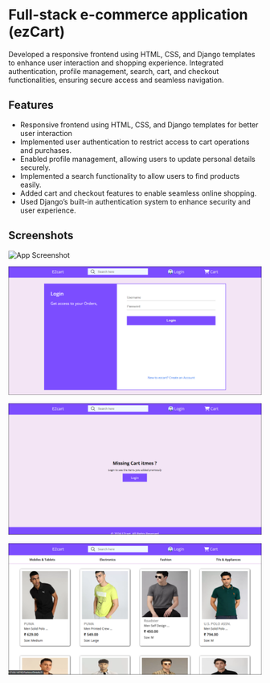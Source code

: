 #  Full-stack e-commerce application (ezCart)
Developed a responsive frontend using HTML, CSS, and Django templates to enhance user interaction and shopping experience. Integrated authentication, profile management, search, cart, and checkout functionalities, ensuring secure access and seamless navigation.

## Features
- Responsive frontend using HTML, CSS, and Django templates for better user interaction
- Implemented user authentication to restrict access to cart operations and purchases.
- Enabled profile management, allowing users to update personal details securely.
- Implemented a search functionality to allow users to find products easily.
- Added cart and checkout features to enable seamless online shopping.
- Used Django’s built-in authentication system to enhance security and user experience.

## Screenshots

![App Screenshot](https://s3.ap-south-1.amazonaws.com/rohit.rawat/images/ezcart.PNG)

![App Screenshot](https://github.com/RohitRawat-08/ezCart/blob/master/static/ss/ezcart3.PNG)

![App Screenshot](https://github.com/RohitRawat-08/ezCart/blob/master/static/ss/ezcart1.PNG)

![App Screenshot](https://github.com/RohitRawat-08/ezCart/blob/master/static/ss/ezcart2.PNG)

